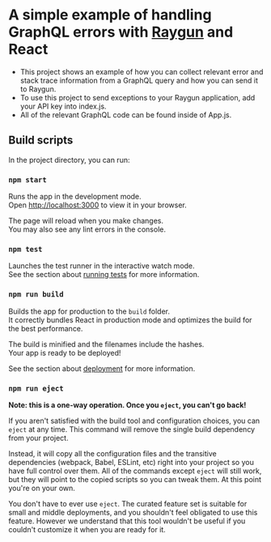# A simple example of handling GraphQL errors with [Raygun](https://raygun.com/?utm_source=google&utm_medium=cpc&utm_campaign=Search|Standard|AU+NZ|Brand&keyword=raygun&network=g&gad=1&gclid=Cj0KCQjw3JanBhCPARIsAJpXTx7eCB0PCdKhgRi78NhNNl_9YtVSRJdAbBl1x22BxfzkZrEqg1SrDmwaAr4bEALw_wcB) and React

- This project shows an example of how you can collect relevant error and stack trace information from a GraphQL query and how you can send it to Raygun. 
- To use this project to send exceptions to your Raygun application, add your API key into index.js.
- All of the relevant GraphQL code can be found inside of App.js.

## Build scripts

In the project directory, you can run:

### `npm start`

Runs the app in the development mode.\
Open [http://localhost:3000](http://localhost:3000) to view it in your browser.

The page will reload when you make changes.\
You may also see any lint errors in the console.

### `npm test`

Launches the test runner in the interactive watch mode.\
See the section about [running tests](https://facebook.github.io/create-react-app/docs/running-tests) for more information.

### `npm run build`

Builds the app for production to the `build` folder.\
It correctly bundles React in production mode and optimizes the build for the best performance.

The build is minified and the filenames include the hashes.\
Your app is ready to be deployed!

See the section about [deployment](https://facebook.github.io/create-react-app/docs/deployment) for more information.

### `npm run eject`

**Note: this is a one-way operation. Once you `eject`, you can't go back!**

If you aren't satisfied with the build tool and configuration choices, you can `eject` at any time. This command will remove the single build dependency from your project.

Instead, it will copy all the configuration files and the transitive dependencies (webpack, Babel, ESLint, etc) right into your project so you have full control over them. All of the commands except `eject` will still work, but they will point to the copied scripts so you can tweak them. At this point you're on your own.

You don't have to ever use `eject`. The curated feature set is suitable for small and middle deployments, and you shouldn't feel obligated to use this feature. However we understand that this tool wouldn't be useful if you couldn't customize it when you are ready for it.

